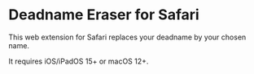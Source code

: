 # Deadname Eraser for Safari

This web extension for Safari replaces your deadname by your chosen name.

It requires iOS/iPadOS 15+ or macOS 12+.
